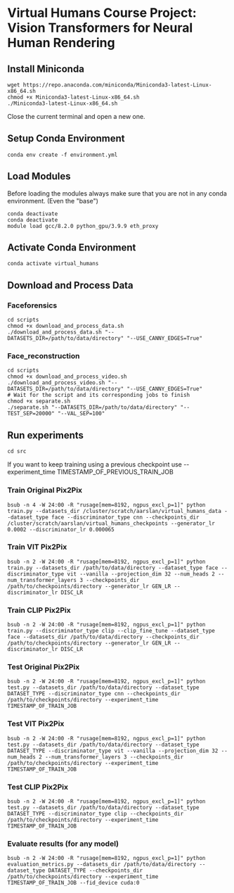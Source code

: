 # Virtual Humans Course Project: Vision Transformers for Neural Human Rendering

## Install Miniconda

```
wget https://repo.anaconda.com/miniconda/Miniconda3-latest-Linux-x86_64.sh
chmod +x Miniconda3-latest-Linux-x86_64.sh
./Miniconda3-latest-Linux-x86_64.sh
```

Close the current terminal and open a new one.

## Setup Conda Environment

```
conda env create -f environment.yml
```

## Load Modules

Before loading the modules always make sure that you are not in any conda environment. (Even the "base")
```
conda deactivate
conda deactivate
module load gcc/8.2.0 python_gpu/3.9.9 eth_proxy
```

## Activate Conda Environment

```
conda activate virtual_humans
```

## Download and Process Data
### Faceforensics

```
cd scripts
chmod +x download_and_process_data.sh
./download_and_process_data.sh "--DATASETS_DIR=/path/to/data/directory" "--USE_CANNY_EDGES=True"
```
### Face_reconstruction
```
cd scripts
chmod +x download_and_process_video.sh
./download_and_process_video.sh "--DATASETS_DIR=/path/to/data/directory" "--USE_CANNY_EDGES=True"
# Wait for the script and its corresponding jobs to finish
chmod +x separate.sh
./separate.sh "--DATASETS_DIR=/path/to/data/directory" "--TEST_SEP=20000" "--VAL_SEP=100"
```

## Run experiments

```
cd src
```

If you want to keep training using a previous checkpoint use --experiment_time TIMESTAMP_OF_PREVIOUS_TRAIN_JOB

### Train Original Pix2Pix

```
bsub -n 4 -W 24:00 -R "rusage[mem=8192, ngpus_excl_p=1]" python train.py --datasets_dir /cluster/scratch/aarslan/virtual_humans_data --dataset_type face --discriminator_type cnn --checkpoints_dir /cluster/scratch/aarslan/virtual_humans_checkpoints --generator_lr 0.0002 --discriminator_lr 0.000065
```

### Train VIT Pix2Pix

```
bsub -n 2 -W 24:00 -R "rusage[mem=8192, ngpus_excl_p=1]" python train.py --datasets_dir /path/to/data/directory --dataset_type face --discriminator_type vit --vanilla --projection_dim 32 --num_heads 2 --num_transformer_layers 3 --checkpoints_dir /path/to/checkpoints/directory --generator_lr GEN_LR --discriminator_lr DISC_LR
```

### Train CLIP Pix2Pix

```
bsub -n 2 -W 24:00 -R "rusage[mem=8192, ngpus_excl_p=1]" python train.py --discriminator_type clip --clip_fine_tune --dataset_type face --datasets_dir /path/to/data/directory --checkpoints_dir /path/to/checkpoints/directory --generator_lr GEN_LR --discriminator_lr DISC_LR
```



### Test Original Pix2Pix

```
bsub -n 2 -W 24:00 -R "rusage[mem=8192, ngpus_excl_p=1]" python test.py --datasets_dir /path/to/data/directory --dataset_type DATASET_TYPE --discriminator_type cnn --checkpoints_dir /path/to/checkpoints/directory --experiment_time TIMESTAMP_OF_TRAIN_JOB
```

### Test VIT Pix2Pix

```
bsub -n 2 -W 24:00 -R "rusage[mem=8192, ngpus_excl_p=1]" python test.py --datasets_dir /path/to/data/directory --dataset_type DATASET_TYPE --discriminator_type vit --vanilla --projection_dim 32 --num_heads 2 --num_transformer_layers 3 --checkpoints_dir /path/to/checkpoints/directory --experiment_time TIMESTAMP_OF_TRAIN_JOB
```

### Test CLIP Pix2Pix

```
bsub -n 2 -W 24:00 -R "rusage[mem=8192, ngpus_excl_p=1]" python test.py --datasets_dir /path/to/data/directory --dataset_type DATASET_TYPE --discriminator_type clip --checkpoints_dir /path/to/checkpoints/directory --experiment_time TIMESTAMP_OF_TRAIN_JOB
```

### Evaluate results (for any model)

```
bsub -n 2 -W 24:00 -R "rusage[mem=8192, ngpus_excl_p=1]" python evaluation_metrics.py --datasets_dir /path/to/data/directory --dataset_type DATASET_TYPE --checkpoints_dir /path/to/checkpoints/directory --experiment_time TIMESTAMP_OF_TRAIN_JOB --fid_device cuda:0
```